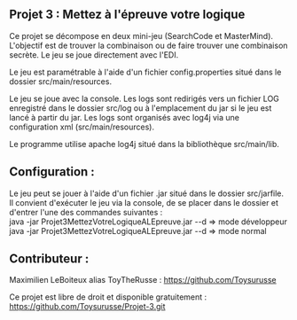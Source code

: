 ## Projet 3 : Mettez à l'épreuve votre logique

Ce projet se décompose en deux mini-jeu (SearchCode et MasterMind). L'objectif est de trouver la combinaison ou de faire trouver une combinaison secrète. Le jeu se joue directement avec l'EDI.

Le jeu est paramétrable à l'aide d'un fichier config.properties situé dans le dossier src/main/resources.

Le jeu se joue avec la console. Les logs sont redirigés vers un fichier LOG enregistré dans le dossier src/log ou à l'emplacement du jar si le jeu est lancé à partir du jar. Les logs sont organisés avec log4j via une configuration xml (src/main/resources).

Le programme utilise apache log4j situé dans la bibliothèque src/main/lib.

## Configuration :

Le jeu peut se jouer à l'aide d'un fichier .jar situé dans le dossier src/jarfile. Il convient d'exécuter le jeu via la console, de se placer dans le dossier et d'entrer l'une des commandes suivantes :<br/>
java -jar Projet3MettezVotreLogiqueALEpreuve.jar --d   => mode développeur<br/>
java -jar Projet3MettezVotreLogiqueALEpreuve.jar --d   => mode normal<br/>

## Contributeur :

Maximilien LeBoiteux alias ToyTheRusse : https://github.com/Toysurusse

Ce projet est libre de droit et disponible gratuitement : https://github.com/Toysurusse/Projet-3.git
